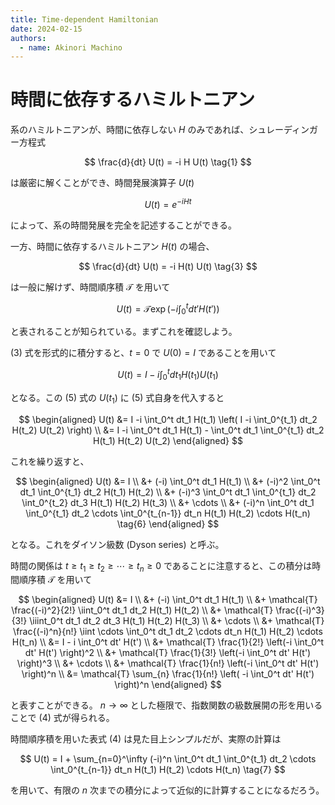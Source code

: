 ```yaml
---
title: Time-dependent Hamiltonian
date: 2024-02-15
authors:
  - name: Akinori Machino
---
```


# 時間に依存するハミルトニアン

系のハミルトニアンが、時間に依存しない $H$ のみであれば、シュレーディンガー方程式

$$
\frac{d}{dt} U(t) = -i H U(t) \tag{1}
$$

は厳密に解くことができ、時間発展演算子 $U(t)$

$$
U(t) = e^{-i H t} \tag{2}
$$

によって、系の時間発展を完全を記述することができる。

一方、時間に依存するハミルトニアン $H(t)$ の場合、

$$
\frac{d}{dt} U(t) = -i H(t) U(t) \tag{3}
$$

は一般に解けず、時間順序積 $\mathcal{T}$ を用いて

$$
U(t) = \mathcal{T} \exp \left( -i \int_0^t dt' H(t') \right) \tag{4}
$$

と表されることが知られている。まずこれを確認しよう。

$(3)$ 式を形式的に積分すると、$t=0$ で $U(0) = I$ であることを用いて

$$
U(t) = I - i \int_0^t dt_1 H(t_1) U(t_1) \tag{5}
$$

となる。この $(5)$ 式の $U(t_1)$ に $(5)$ 式自身を代入すると

$$
\begin{aligned}
U(t) &= I -i \int_0^t dt_1 H(t_1) \left( I -i \int_0^{t_1} dt_2 H(t_2) U(t_2) \right)
\\
&= I -i \int_0^t dt_1 H(t_1) - \int_0^t dt_1 \int_0^{t_1} dt_2 H(t_1) H(t_2) U(t_2)
\end{aligned}
$$

これを繰り返すと、

$$
\begin{aligned}
U(t) &= I
\\
&+ (-i) \int_0^t dt_1 H(t_1)
\\
&+ (-i)^2 \int_0^t dt_1 \int_0^{t_1} dt_2 H(t_1) H(t_2)
\\
&+ (-i)^3 \int_0^t dt_1 \int_0^{t_1} dt_2 \int_0^{t_2} dt_3 H(t_1) H(t_2) H(t_3)
\\
&+ \cdots
\\
&+ (-i)^n \int_0^t dt_1 \int_0^{t_1} dt_2 \cdots \int_0^{t_{n-1}} dt_n H(t_1) H(t_2) \cdots H(t_n) \tag{6}
\end{aligned}
$$

となる。これをダイソン級数 (Dyson series) と呼ぶ。

時間の関係は $t \ge t_1 \ge t_2 \ge \cdots \ge t_n \ge 0$ であることに注意すると、この積分は時間順序積 $\mathcal{T}$ を用いて

$$
\begin{aligned}
U(t) &= I
\\
&+ (-i) \int_0^t dt_1 H(t_1)
\\
&+ \mathcal{T} \frac{(-i)^2}{2!} \iint_0^t dt_1 dt_2 H(t_1) H(t_2)
\\
&+ \mathcal{T} \frac{(-i)^3}{3!} \iiint_0^t dt_1 dt_2 dt_3 H(t_1) H(t_2) H(t_3)
\\
&+ \cdots
\\
&+ \mathcal{T} \frac{(-i)^n}{n!} \iint \cdots \int_0^t dt_1 dt_2 \cdots dt_n H(t_1) H(t_2) \cdots H(t_n)
\\
&= I - i \int_0^t dt' H(t')
\\
&+ \mathcal{T} \frac{1}{2!} \left(-i \int_0^t dt' H(t') \right)^2
\\
&+ \mathcal{T} \frac{1}{3!} \left(-i \int_0^t dt' H(t') \right)^3
\\
&+ \cdots
\\
&+ \mathcal{T} \frac{1}{n!} \left(-i \int_0^t dt' H(t') \right)^n
\\
&= \mathcal{T} \sum_{n} \frac{1}{n!} \left( -i \int_0^t dt' H(t') \right)^n
\end{aligned}
$$

と表すことができる。 $n \to \infty$ とした極限で、指数関数の級数展開の形を用いることで $(4)$ 式が得られる。

時間順序積を用いた表式 $(4)$ は見た目上シンプルだが、実際の計算は

$$
U(t) = I + \sum_{n=0}^\infty (-i)^n \int_0^t dt_1 \int_0^{t_1} dt_2 \cdots \int_0^{t_{n-1}} dt_n H(t_1) H(t_2) \cdots H(t_n) \tag{7}
$$

を用いて、有限の $n$ 次までの積分によって近似的に計算することになるだろう。